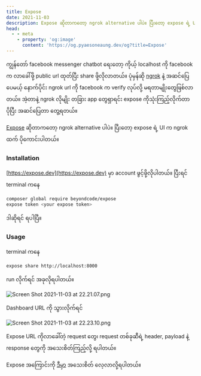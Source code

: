 ```yaml
---
title: Expose
date: 2021-11-03
description: Expose ဆိုတာကတော့ ngrok alternative ပါပဲ။ ပြီးတော့ expose ရဲ့ UI က ngrok ထက် ပိုကောင်းပါတယ်။
head:
  - - meta
    - property: 'og:image'
      content: 'https://og.pyaesoneaung.dev/og?title=Expose'
---
```


ကျွန်တော် facebook messenger chatbot ရေးတော့ ကိုယ့် localhost ကို facebook က လာခေါ်ဖို့ public url ထုတ်ပြီး share ဖို့လိုလာတယ်။ ပုံမှန်ဆို [ngrok](https://ngrok.com/) နဲ့ အဆင်ပြေပေမယ့် နောက်ပိုင်း ngrok url ကို facebook က verify လုပ်လို့ မရတာမျိုးတွေဖြစ်လာတယ်။ အဲ့တာနဲ့ ngrok လိုမျိုး တခြား app တွေရှာရင်း expose ကိုသုံးကြည့်လိုက်တာ ပိုပြီး အဆင်ပြေတာ တွေ့ရတယ်။

[Expose](https://expose.dev/) ဆိုတာကတော့ ngrok alternative ပါပဲ။ ပြီးတော့ expose ရဲ့ UI က ngrok ထက် ပိုကောင်းပါတယ်။

### Installation

[https://expose.dev](https://expose.dev) မှာ account ဖွင့်ဖို့လိုပါတယ်။
ပြီးရင် terminal ကနေ

```sh
composer global require beyondcode/expose
expose token <your expose token>
```

ဒါဆိုရင် ရပါပြီ။

### Usage

terminal ကနေ

```sh
expose share http://localhost:8000
```

run လိုက်ရင် အခုလိုရပါတယ်။

![Screen Shot 2021-11-03 at 22.21.07.png](https://cdn.hashnode.com/res/hashnode/image/upload/v1635954681096/u9vW-JHkz.png)

Dashboard URL ကို သွားလိုက်ရင်

![Screen Shot 2021-11-03 at 22.23.10.png](https://cdn.hashnode.com/res/hashnode/image/upload/v1635954855804/eCOmGKJmS.png)

Expose URL ကိုလာခေါ်တဲ့ request တွေ၊ request တစ်ခုဆီရဲ့ header, payload နဲ့ response တွေကို အသေးစိတ်ကြည့်လို့ ရပါတယ်။

Expose အကြောင်းကို [ဒီမှာ](https://expose.dev/docs/introduction) အသေးစိတ် လေ့လာလို့ရပါတယ်။
